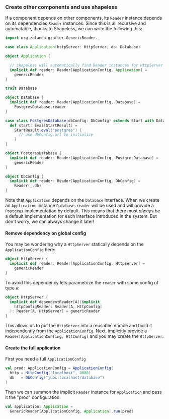 
### Create other components and use shapeless

If a component depends on other components, its `Reader` instance depends on its dependencies
`Reader` instances. Since this is all recursive and automatable, thanks to Shapeless, we can write
the following this:

```scala
import org.zalando.grafter.GenericReader._

case class Application(httpServer: HttpServer, db: Database)

object Application {

  // shapeless will automatically find Reader instances for HttpServer and Database
  implicit def reader: Reader[ApplicationConfig, Application] =
    genericReader
}

trait Database

object Database {
  implicit def reader: Reader[ApplicationConfig, Database] =
    PostgresDatabase.reader
}

case class PostgresDatabase(dbConfig: DbConfig) extends Start with Database {
  def start: Eval[StartResult] =
    StartResult.eval("postgres") {
      // use dbConfig.url to initialize
    }
}

object PostgresDatabase {
  implicit def reader: Reader[ApplicationConfig, PostgresDatabase] =
    genericReader
}

object DbConfig {
  implicit def reader: Reader[ApplicationConfig, DbConfig] =
    Reader(_.db)
}
```

Note that `Application` depends on the `Database` interface. When we create an `Application` instance
`Database.reader` will be used and will provide a `Postgres` implementation by default. This means that
there must *always* be a default implementation for each interface introduced in the system. But don't
worry, we can always change it later!


#### Remove dependency on global config

You may be wondering why a `HttpServer` statically depends on the `ApplicationConfig` here:

```scala
object HttpServer {
  implicit def reader: Reader[ApplicationConfig, HttpServer] =
    genericReader
}
```

To avoid this dependency lets parametrize the `reader` with some config of type `A`:

```scala
object HttpServer {
  implicit def dependentReader[A](implicit 
    httpConfigReader: Reader[A, HttpConfig]
  ): Reader[A, HttpServer] = genericReader
}
```

This allows us to put the `HttpServer` into a reusable module and build it independently from the `ApplicationConfig`.
Next, implicitly provide a `Reader[ApplicationConfing, HttConfig]` and you may create the `HttpServer`.


#### Create the full application

First you need a full `ApplicationConfig`

```scala
val prod: ApplicationConfig = ApplicationConfig(
  http = HttpConfig("localhost", 8080)
  db   = DbConfig("jdbc:localhost/database")
)
```

Then we can summon the implicit `Reader` instance for `Application` and pass it the "prod" configuration:

```scala
val application: Application =
  GenericReader[ApplicationConfig, Application].run(prod)
```
